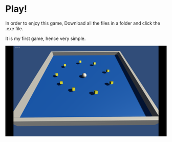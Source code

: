 # Play!

In order to enjoy this game, Download all the files in a folder and click the .exe file.

It is my first game, hence very simple.

![](ScreenShot.png)
